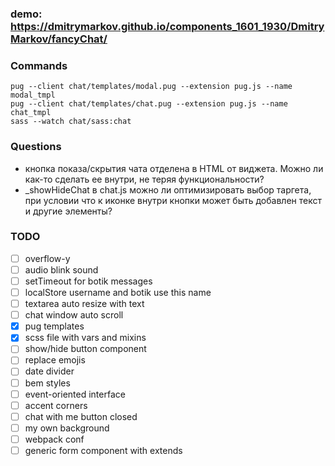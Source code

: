 ### demo: https://dmitrymarkov.github.io/components_1601_1930/DmitryMarkov/fancyChat/

### Commands
```
pug --client chat/templates/modal.pug --extension pug.js --name modal_tmpl
pug --client chat/templates/chat.pug --extension pug.js --name chat_tmpl
sass --watch chat/sass:chat
```

### Questions

- кнопка показа/скрытия чата отделена в HTML от виджета. Можно ли как-то сделать ее внутри, не теряя функциональности?
- _showHideChat в chat.js можно ли оптимизировать выбор таргета, при условии что к иконке внутри кнопки может быть добавлен текст и другие элементы?

### TODO

- [ ] overflow-y
- [ ] audio blink sound
- [ ] setTimeout for botik messages
- [ ] localStore username and botik use this name
- [ ] textarea auto resize with text
- [ ] chat window auto scroll
- [x] pug templates
- [x] scss file with vars and mixins
- [ ] show/hide button component
- [ ] replace emojis
- [ ] date divider
- [ ] bem styles
- [ ] event-oriented interface
- [ ] accent corners
- [ ] chat with me button closed
- [ ] my own background
- [ ] webpack conf
- [ ] generic form component with extends